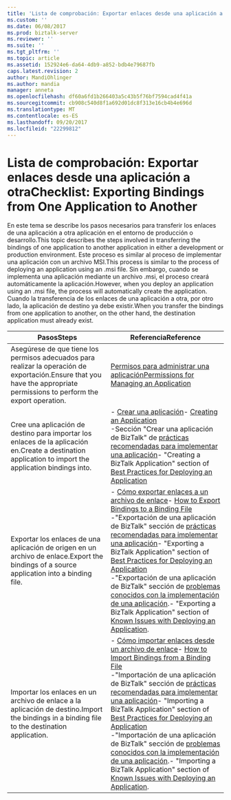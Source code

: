 ```yaml
---
title: 'Lista de comprobación: Exportar enlaces desde una aplicación a otra | Documentos de Microsoft'
ms.custom: ''
ms.date: 06/08/2017
ms.prod: biztalk-server
ms.reviewer: ''
ms.suite: ''
ms.tgt_pltfrm: ''
ms.topic: article
ms.assetid: 152924e6-da64-4db9-a852-bdb4e79687fb
caps.latest.revision: 2
author: MandiOhlinger
ms.author: mandia
manager: anneta
ms.openlocfilehash: df60a6fd1b266403a5c43b5f76bf7594cad4f41a
ms.sourcegitcommit: cb908c540d8f1a692d01dc8f313e16cb4b4e696d
ms.translationtype: MT
ms.contentlocale: es-ES
ms.lasthandoff: 09/20/2017
ms.locfileid: "22299812"
---
```

# <a name="checklist-exporting-bindings-from-one-application-to-another"></a><span data-ttu-id="52c21-102">Lista de comprobación: Exportar enlaces desde una aplicación a otra</span><span class="sxs-lookup"><span data-stu-id="52c21-102">Checklist: Exporting Bindings from One Application to Another</span></span>
<span data-ttu-id="52c21-103">En este tema se describe los pasos necesarios para transferir los enlaces de una aplicación a otra aplicación en el entorno de producción o desarrollo.</span><span class="sxs-lookup"><span data-stu-id="52c21-103">This topic describes the steps involved in transferring the bindings of one application to another application in either a development or production environment.</span></span> <span data-ttu-id="52c21-104">Este proceso es similar al proceso de implementar una aplicación con un archivo MSI.</span><span class="sxs-lookup"><span data-stu-id="52c21-104">This process is similar to the process of deploying an application using an .msi file.</span></span> <span data-ttu-id="52c21-105">Sin embargo, cuando se implementa una aplicación mediante un archivo .msi, el proceso creará automáticamente la aplicación.</span><span class="sxs-lookup"><span data-stu-id="52c21-105">However, when you deploy an application using an .msi file, the process will automatically create the application.</span></span> <span data-ttu-id="52c21-106">Cuando la transferencia de los enlaces de una aplicación a otra, por otro lado, la aplicación de destino ya debe existir.</span><span class="sxs-lookup"><span data-stu-id="52c21-106">When you transfer the bindings from one application to another, on the other hand, the destination application must already exist.</span></span>  
  
|<span data-ttu-id="52c21-107">Pasos</span><span class="sxs-lookup"><span data-stu-id="52c21-107">Steps</span></span>|<span data-ttu-id="52c21-108">Referencia</span><span class="sxs-lookup"><span data-stu-id="52c21-108">Reference</span></span>|  
|-----------|---------------|  
|<span data-ttu-id="52c21-109">Asegúrese de que tiene los permisos adecuados para realizar la operación de exportación.</span><span class="sxs-lookup"><span data-stu-id="52c21-109">Ensure that you have the appropriate permissions to perform the export operation.</span></span>|[<span data-ttu-id="52c21-110">Permisos para administrar una aplicación</span><span class="sxs-lookup"><span data-stu-id="52c21-110">Permissions for Managing an Application</span></span>](../technical-guides/permissions-for-managing-an-application.md)|  
|<span data-ttu-id="52c21-111">Cree una aplicación de destino para importar los enlaces de la aplicación en.</span><span class="sxs-lookup"><span data-stu-id="52c21-111">Create a destination application to import the application bindings into.</span></span>|<span data-ttu-id="52c21-112">-   [Crear una aplicación](../technical-guides/creating-an-application.md)</span><span class="sxs-lookup"><span data-stu-id="52c21-112">-   [Creating an Application](../technical-guides/creating-an-application.md)</span></span><br /><span data-ttu-id="52c21-113">-Sección "Crear una aplicación de BizTalk" de [prácticas recomendadas para implementar una aplicación](../technical-guides/best-practices-for-deploying-an-application.md)</span><span class="sxs-lookup"><span data-stu-id="52c21-113">-   "Creating a BizTalk Application" section of [Best Practices for Deploying an Application](../technical-guides/best-practices-for-deploying-an-application.md)</span></span>|  
|<span data-ttu-id="52c21-114">Exportar los enlaces de una aplicación de origen en un archivo de enlace.</span><span class="sxs-lookup"><span data-stu-id="52c21-114">Export the bindings of a source application into a binding file.</span></span>|<span data-ttu-id="52c21-115">-   [Cómo exportar enlaces a un archivo de enlace](../technical-guides/how-to-export-bindings-to-a-binding-file.md)</span><span class="sxs-lookup"><span data-stu-id="52c21-115">-   [How to Export Bindings to a Binding File](../technical-guides/how-to-export-bindings-to-a-binding-file.md)</span></span><br /><span data-ttu-id="52c21-116">-"Exportación de una aplicación de BizTalk" sección de [prácticas recomendadas para implementar una aplicación](../technical-guides/best-practices-for-deploying-an-application.md)</span><span class="sxs-lookup"><span data-stu-id="52c21-116">-   "Exporting a BizTalk Application" section of [Best Practices for Deploying an Application](../technical-guides/best-practices-for-deploying-an-application.md)</span></span><br /><span data-ttu-id="52c21-117">-"Exportación de una aplicación de BizTalk" sección de [problemas conocidos con la implementación de una aplicación](../technical-guides/known-issues-with-deploying-an-application.md).</span><span class="sxs-lookup"><span data-stu-id="52c21-117">-   "Exporting a BizTalk Application" section of [Known Issues with Deploying an Application](../technical-guides/known-issues-with-deploying-an-application.md).</span></span>|  
|<span data-ttu-id="52c21-118">Importar los enlaces en un archivo de enlace a la aplicación de destino.</span><span class="sxs-lookup"><span data-stu-id="52c21-118">Import the bindings in a binding file to the destination application.</span></span>|<span data-ttu-id="52c21-119">-   [Cómo importar enlaces desde un archivo de enlace](../technical-guides/how-to-import-bindings-from-a-binding-file.md)</span><span class="sxs-lookup"><span data-stu-id="52c21-119">-   [How to Import Bindings from a Binding File](../technical-guides/how-to-import-bindings-from-a-binding-file.md)</span></span><br /><span data-ttu-id="52c21-120">-"Importación de una aplicación de BizTalk" sección de [prácticas recomendadas para implementar una aplicación](../technical-guides/best-practices-for-deploying-an-application.md)</span><span class="sxs-lookup"><span data-stu-id="52c21-120">-   "Importing a BizTalk Application" section of [Best Practices for Deploying an Application](../technical-guides/best-practices-for-deploying-an-application.md)</span></span><br /><span data-ttu-id="52c21-121">-"Importación de una aplicación de BizTalk" sección de [problemas conocidos con la implementación de una aplicación](../technical-guides/known-issues-with-deploying-an-application.md).</span><span class="sxs-lookup"><span data-stu-id="52c21-121">-   "Importing a BizTalk Application" section of [Known Issues with Deploying an Application](../technical-guides/known-issues-with-deploying-an-application.md).</span></span>|